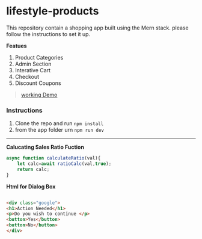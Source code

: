# lifestyle-products
This repository contain a shopping app built using the Mern stack. please follow the instructions to set it up.

**Featues**


1. Product Categories
2. Admin Section
3. Interative Cart
4. Checkout
5. Discount Coupons

>[working Demo](http://www.unclefashion.in)

### Instructions

1. Clone the repo and run ``npm install``
2. from the app folder urn ``npm run dev``

---
**Calucating Sales Ratio Fuction**


```js
async function calculateRatio(val){
    let calc=await ratioCalc(val,true);
    return calc;
}

```
 **Html for Dialog Box**
 ```html

 <div class="google">
 <h1>Action Needed</h1>
 <p>Do you wish to continue </p>
 <button>Yes</button>
 <button>No</button>
 </div>
 
```

